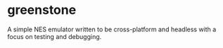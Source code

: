 # greenstone
A simple NES emulator written to be cross-platform and headless with a focus on testing and debugging.
